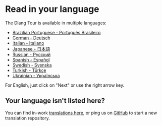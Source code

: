 # Read in your language

The Dlang Tour is available in multiple languages:

- [Brazilian Portuguese - Português Brasileiro](https://tour.dlang.org/tour/pt/welcome/welcome-to-d)
- [German - Deutsch](https://tour.dlang.org/tour/de/welcome/welcome-to-d)
- [Italian - Italiano](https://tour.dlang.org/tour/it/welcome/welcome-to-d)
- [Japanese - 日本語](https://tour.dlang.org/tour/ja/welcome/welcome-to-d)
- [Russian - Pусский](https://tour.dlang.org/tour/ru/welcome/welcome-to-d)
- [Spanish - Español](https://tour.dlang.org/tour/es/welcome/welcome-to-d)
- [Swedish - Svenska](https://tour.dlang.org/tour/sv/welcome/welcome-to-d)
- [Turkish - Türkçe](https://tour.dlang.org/tour/tr/welcome/welcome-to-d)
- [Ukrainian - Українська](https://tour.dlang.org/tour/uk/welcome/welcome-to-d)

For English, just click on "Next" or use the right arrow key.

## Your language isn't listed here?

You can find in-work [translations here](https://github.com/dlang-tour),
or ping us on [GitHub](https://github.com/stonemaster/dlang-tour/issues/new) to start
a new translation repository.
